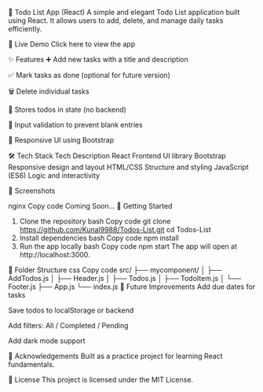 📝 Todo List App (React)
A simple and elegant Todo List application built using React. It allows users to add, delete, and manage daily tasks efficiently.

🔗 Live Demo
Click here to view the app <!-- Replace with actual link if deployed -->

✨ Features
➕ Add new tasks with a title and description

✅ Mark tasks as done (optional for future version)

🗑️ Delete individual tasks

📂 Stores todos in state (no backend)

🧼 Input validation to prevent blank entries

📱 Responsive UI using Bootstrap

🛠️ Tech Stack
Tech	Description
React	Frontend UI library
Bootstrap	Responsive design and layout
HTML/CSS	Structure and styling
JavaScript (ES6)	Logic and interactivity

📸 Screenshots
<!-- Add your own screenshots -->
nginx
Copy code
Coming Soon...
🚀 Getting Started
1. Clone the repository
bash
Copy code
git clone https://github.com/Kunal9988/Todos-List.git
cd Todos-List
2. Install dependencies
bash
Copy code
npm install
3. Run the app locally
bash
Copy code
npm start
The app will open at http://localhost:3000.

📁 Folder Structure
css
Copy code
src/
├── mycomponent/
│   ├── AddTodos.js
│   ├── Header.js
│   ├── Todos.js
│   ├── TodoItem.js
│   └── Footer.js
├── App.js
└── index.js
🧠 Future Improvements
Add due dates for tasks

Save todos to localStorage or backend

Add filters: All / Completed / Pending

Add dark mode support

🙌 Acknowledgements
Built as a practice project for learning React fundamentals.

📜 License
This project is licensed under the MIT License.
